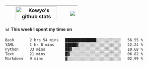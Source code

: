 | <a href="https://github.com/anuraghazra/github-readme-stats"><img width="85%" src="https://github-readme-stats.vercel.app/api?username=kowyo&show_icons=true&hide_border=true&theme=transparent" alt="Kowyo's github stats" /></a> | <a href="https://github.com/anuraghazra/github-readme-stats"><img align="center" src="https://github-readme-stats.vercel.app/api/top-langs/?username=kowyo&exclude_repo=Engineering-Competition-Robot,mobile-robot&hide=c,assembly,shaderlab,hlsl,mathematica,cmake&layout=compact&hide_border=true&theme=transparent" /></a> |
| ------------- | ------------- |

📊 **This week I spent my time on**
<!--START_SECTION:waka-->

```txt
Bash       2 hrs 54 mins   ██████████████░░░░░░░░░░░   56.55 %
YAML       1 hr 8 mins     █████▓░░░░░░░░░░░░░░░░░░░   22.24 %
Python     33 mins         ██▓░░░░░░░░░░░░░░░░░░░░░░   10.68 %
Text       21 mins         █▓░░░░░░░░░░░░░░░░░░░░░░░   06.82 %
Markdown   9 mins          ▓░░░░░░░░░░░░░░░░░░░░░░░░   02.99 %
```

<!--END_SECTION:waka-->
